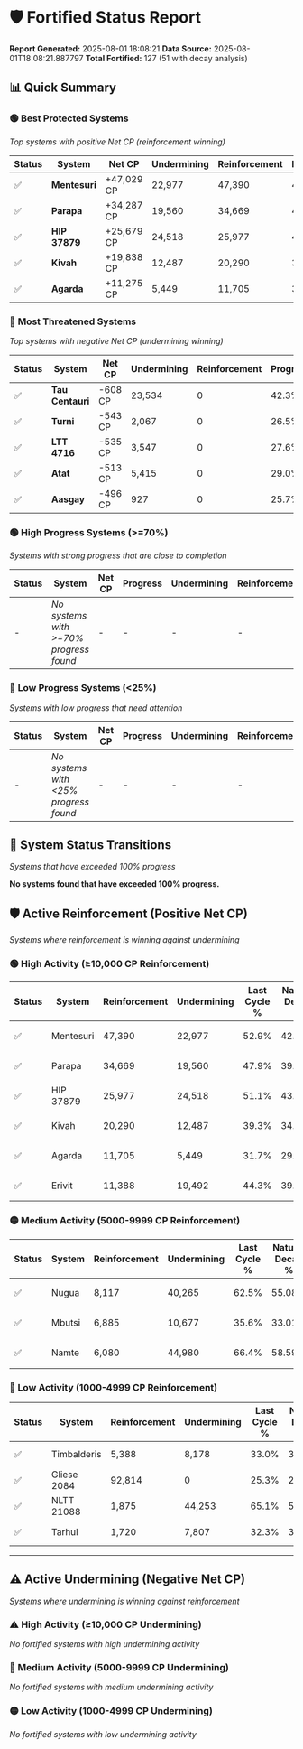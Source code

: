 # 🛡️ Fortified Status Report

**Report Generated:** 2025-08-01 18:08:21
**Data Source:** 2025-08-01T18:08:21.887797
**Total Fortified:** 127 (51 with decay analysis)

## 📊 Quick Summary

### 🟢 **Best Protected Systems**
*Top systems with positive Net CP (reinforcement winning)*

| Status | System | Net CP | Undermining | Reinforcement | Progress |
|--------|--------|--------|-------------|---------------|----------|
| ✅ | **Mentesuri** | +47,029 CP | 22,977 | 47,390 | 49.4% |
| ✅ | **Parapa** | +34,287 CP | 19,560 | 34,669 | 44.9% |
| ✅ | **HIP 37879** | +25,679 CP | 24,518 | 25,977 | 47.3% |
| ✅ | **Kivah** | +19,838 CP | 12,487 | 20,290 | 37.4% |
| ✅ | **Agarda** | +11,275 CP | 5,449 | 11,705 | 30.9% |

### 🔴 **Most Threatened Systems**
*Top systems with negative Net CP (undermining winning)*

| Status | System | Net CP | Undermining | Reinforcement | Progress |
|--------|--------|--------|-------------|---------------|----------|
| ✅ | **Tau Centauri** | -608 CP | 23,534 | 0 | 42.3% |
| ✅ | **Turni** | -543 CP | 2,067 | 0 | 26.5% |
| ✅ | **LTT 4716** | -535 CP | 3,547 | 0 | 27.6% |
| ✅ | **Atat** | -513 CP | 5,415 | 0 | 29.0% |
| ✅ | **Aasgay** | -496 CP | 927 | 0 | 25.7% |

### 🟢 **High Progress Systems (>=70%)**
*Systems with strong progress that are close to completion*

| Status | System | Net CP | Progress | Undermining | Reinforcement |
|--------|--------|--------|----------|-------------|---------------|
| - | *No systems with >=70% progress found* | - | - | - | - |

### 🔴 **Low Progress Systems (<25%)**
*Systems with low progress that need attention*

| Status | System | Net CP | Progress | Undermining | Reinforcement |
|--------|--------|--------|----------|-------------|---------------|
| - | *No systems with <25% progress found* | - | - | - | - |
## 🔄 System Status Transitions
*Systems that have exceeded 100% progress*

**No systems found that have exceeded 100% progress.**

## 🛡️ Active Reinforcement (Positive Net CP)
*Systems where reinforcement is winning against undermining*

### 🟢 High Activity (≥10,000 CP Reinforcement)

| Status | System | Reinforcement | Undermining | Last Cycle % | Natural Decay % | Current Progress % | Current CP | Net CP | Activity |
|--------|--------|---------------|-------------|--------------|-----------------|-------------------|------------|--------|----------|
| ✅ | Mentesuri | 47,390 | 22,977 | 52.9% | 42.16% | 49.4% | 321,100 | +47,029 | 🟢 High Reinforcement |
| ✅ | Parapa | 34,669 | 19,560 | 47.9% | 39.63% | 44.9% | 291,850 | +34,287 | 🟢 High Reinforcement |
| ✅ | HIP 37879 | 25,977 | 24,518 | 51.1% | 43.35% | 47.3% | 307,450 | +25,679 | 🟢 High Reinforcement |
| ✅ | Kivah | 20,290 | 12,487 | 39.3% | 34.35% | 37.4% | 243,100 | +19,838 | 🟢 High Reinforcement |
| ✅ | Agarda | 11,705 | 5,449 | 31.7% | 29.17% | 30.9% | 200,850 | +11,275 | 🟢 High Reinforcement |
| ✅ | Erivit | 11,388 | 19,492 | 44.3% | 39.60% | 41.3% | 268,450 | +11,042 | 🟢 High Reinforcement |

### 🟡 Medium Activity (5000-9999 CP Reinforcement)

| Status | System | Reinforcement | Undermining | Last Cycle % | Natural Decay % | Current Progress % | Current CP | Net CP | Activity |
|--------|--------|---------------|-------------|--------------|-----------------|-------------------|------------|--------|----------|
| ✅ | Nugua | 8,117 | 40,265 | 62.5% | 55.08% | 56.3% | 365,949 | +7,948 | 🟡 Medium Reinforcement |
| ✅ | Mbutsi | 6,885 | 10,677 | 35.6% | 33.01% | 34.0% | 221,000 | +6,432 | 🟡 Medium Reinforcement |
| ✅ | Namte | 6,080 | 44,980 | 66.4% | 58.59% | 59.5% | 386,750 | +5,945 | 🟡 Medium Reinforcement |

### 🔴 Low Activity (1000-4999 CP Reinforcement)

| Status | System | Reinforcement | Undermining | Last Cycle % | Natural Decay % | Current Progress % | Current CP | Net CP | Activity |
|--------|--------|---------------|-------------|--------------|-----------------|-------------------|------------|--------|----------|
| ✅ | Timbalderis | 5,388 | 8,178 | 33.0% | 30.98% | 31.7% | 206,050 | +4,685 | 🔵 Low Reinforcement |
| ✅ | Gliese 2084 | 92,814 | 0 | 25.3% | 25.00% | 25.3% | 164,450 | +1,950 | 🔵 Low Reinforcement |
| ✅ | NLTT 21088 | 1,875 | 44,253 | 65.1% | 58.04% | 58.3% | 378,950 | +1,722 | 🔵 Low Reinforcement |
| ✅ | Tarhul | 1,720 | 7,807 | 32.3% | 30.90% | 31.1% | 202,150 | +1,284 | 🔵 Low Reinforcement |


---

## ⚠️ Active Undermining (Negative Net CP)
*Systems where undermining is winning against reinforcement*

### ⚠️ High Activity (≥10,000 CP Undermining)

*No fortified systems with high undermining activity*

### 🔶 Medium Activity (5000-9999 CP Undermining)

*No fortified systems with medium undermining activity*

### 🟡 Low Activity (1000-4999 CP Undermining)

*No fortified systems with low undermining activity*
